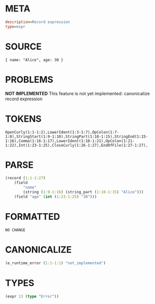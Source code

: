 # META
~~~ini
description=Record expression
type=expr
~~~
# SOURCE
~~~roc
{ name: "Alice", age: 30 }
~~~
# PROBLEMS
**NOT IMPLEMENTED**
This feature is not yet implemented: canonicalize record expression
# TOKENS
~~~zig
OpenCurly(1:1-1:2),LowerIdent(1:3-1:7),OpColon(1:7-1:8),StringStart(1:9-1:10),StringPart(1:10-1:15),StringEnd(1:15-1:16),Comma(1:16-1:17),LowerIdent(1:18-1:21),OpColon(1:21-1:22),Int(1:23-1:25),CloseCurly(1:26-1:27),EndOfFile(1:27-1:27),
~~~
# PARSE
~~~clojure
(record (1:1-1:27)
	(field
		"name"
		(string (1:9-1:16) (string_part (1:10-1:15) "Alice")))
	(field "age" (int (1:23-1:25) "30")))
~~~
# FORMATTED
~~~roc
NO CHANGE
~~~
# CANONICALIZE
~~~clojure
(e_runtime_error (1:1-1:1) "not_implemented")
~~~
# TYPES
~~~clojure
(expr 13 (type "Error"))
~~~